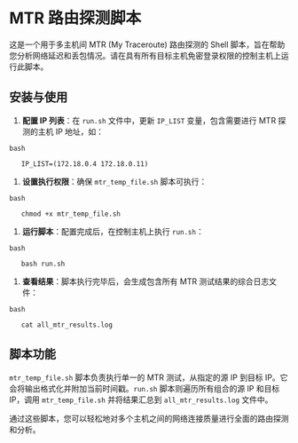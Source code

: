# MTR 路由探测脚本

这是一个用于多主机间 MTR (My Traceroute) 路由探测的 Shell 脚本，旨在帮助您分析网络延迟和丢包情况。请在具有所有目标主机免密登录权限的控制主机上运行此脚本。

## 安装与使用

1. **配置 IP 列表**：在 `run.sh` 文件中，更新 `IP_LIST` 变量，包含需要进行 MTR 探测的主机 IP 地址，如：

```
bash

   IP_LIST=(172.18.0.4 172.18.0.11)
```

1. **设置执行权限**：确保 `mtr_temp_file.sh` 脚本可执行：

```
bash

   chmod +x mtr_temp_file.sh
```

1. **运行脚本**：配置完成后，在控制主机上执行 `run.sh`：

```
bash

   bash run.sh
```

1. **查看结果**：脚本执行完毕后，会生成包含所有 MTR 测试结果的综合日志文件：

```
bash

   cat all_mtr_results.log
```

## 脚本功能

`mtr_temp_file.sh` 脚本负责执行单一的 MTR 测试，从指定的源 IP 到目标 IP。它会将输出格式化并附加当前时间戳。`run.sh` 脚本则遍历所有组合的源 IP 和目标 IP，调用 `mtr_temp_file.sh` 并将结果汇总到 `all_mtr_results.log` 文件中。

通过这些脚本，您可以轻松地对多个主机之间的网络连接质量进行全面的路由探测和分析。